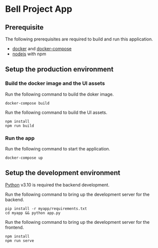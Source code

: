 # Bell Project App

## Prerequisite

The following prerequisites are required to build and run this application.

- [docker](https://docs.docker.com/get-docker/) and [docker-compose](https://docs.docker.com/compose/install/linux/)
- [nodejs](https://nodejs.org/en/download/) with npm

## Setup the production environment

### Build the docker image and the UI assets

Run the following command to build the doker image.
```
docker-compose build
```

Run the following command to build the UI assets.
```
npm install
npm run build
```

### Run the app

Run the following command to start the application.
```
docker-compose up
```

## Setup the development environment

[Python](https://www.python.org/downloads/) v3.10 is required the backend development.

Run the following command to bring up the development server for the backend.

```
pip install -r myapp/requirements.txt
cd myapp && python app.py
```
Run the following command to bring up the development server for the frontend.

```
npm install
npm run serve
```

